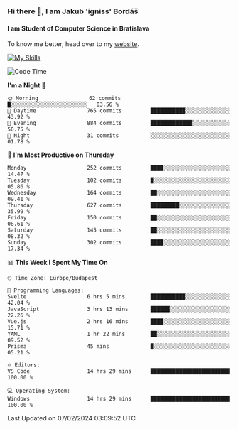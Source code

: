 ### Hi there 👋, I am Jakub 'igniss' Bordáš

#### I am Student of Computer Science in Bratislava
To know me better, head over to my [website](https://bordas.sk).

[![My Skills](https://skillicons.dev/icons?i=js,html,css,figma,svelte,java,kotlin,python,postgresql,typescript,nest,nodejs)](https://bordas.sk)


<!--START_SECTION:waka-->
![Code Time](http://img.shields.io/badge/Code%20Time-1%2C399%20hrs%2018%20mins-blue)

**I'm a Night 🦉** 

```text
🌞 Morning                62 commits          █░░░░░░░░░░░░░░░░░░░░░░░░   03.56 % 
🌆 Daytime                765 commits         ███████████░░░░░░░░░░░░░░   43.92 % 
🌃 Evening                884 commits         █████████████░░░░░░░░░░░░   50.75 % 
🌙 Night                  31 commits          ░░░░░░░░░░░░░░░░░░░░░░░░░   01.78 % 
```
📅 **I'm Most Productive on Thursday** 

```text
Monday                   252 commits         ████░░░░░░░░░░░░░░░░░░░░░   14.47 % 
Tuesday                  102 commits         █░░░░░░░░░░░░░░░░░░░░░░░░   05.86 % 
Wednesday                164 commits         ██░░░░░░░░░░░░░░░░░░░░░░░   09.41 % 
Thursday                 627 commits         █████████░░░░░░░░░░░░░░░░   35.99 % 
Friday                   150 commits         ██░░░░░░░░░░░░░░░░░░░░░░░   08.61 % 
Saturday                 145 commits         ██░░░░░░░░░░░░░░░░░░░░░░░   08.32 % 
Sunday                   302 commits         ████░░░░░░░░░░░░░░░░░░░░░   17.34 % 
```


📊 **This Week I Spent My Time On** 

```text
🕑︎ Time Zone: Europe/Budapest

💬 Programming Languages: 
Svelte                   6 hrs 5 mins        ███████████░░░░░░░░░░░░░░   42.04 % 
JavaScript               3 hrs 13 mins       ██████░░░░░░░░░░░░░░░░░░░   22.26 % 
Vue.js                   2 hrs 16 mins       ████░░░░░░░░░░░░░░░░░░░░░   15.71 % 
YAML                     1 hr 22 mins        ██░░░░░░░░░░░░░░░░░░░░░░░   09.52 % 
Prisma                   45 mins             █░░░░░░░░░░░░░░░░░░░░░░░░   05.21 % 

🔥 Editors: 
VS Code                  14 hrs 29 mins      █████████████████████████   100.00 % 

💻 Operating System: 
Windows                  14 hrs 29 mins      █████████████████████████   100.00 % 
```


 Last Updated on 07/02/2024 03:09:52 UTC
<!--END_SECTION:waka-->
